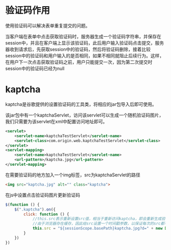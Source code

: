 # 验证码作用

使用验证码可以解决表单重复提交的问题。

当客户端在表单中点击获取验证码时，服务器生成一个验证码字符串，并保存在session中，并且在客户端上显示该验证码，此后用户输入验证码点击提交，服务器收到请求后，先获取session中的验证码，然后将验证码删除，接着比较session中的验证码和用户输入的是否相同，如果不相同就阻止后续行为。这样，在用户下一次点击获取验证码之前，用户只能提交一次，因为第二次提交时session中的验证码已经为null





# kaptcha

kaptcha是谷歌提供的设置验证码的工具类，将相应的jar包导入后即可使用。



该jar包中有一个kaptchaServlet，访问该servlet可以生成一个随机验证码图片，我们只需要为该servlet在xml中配置访问地址即可。

```xml
<servlet>
    <servlet-name>kaptchaTestServlet</servlet-name>
    <servlet-class>com.origin.web.kaptchaTestServlet</servlet-class>
</servlet>
<servlet-mapping>
    <servlet-name>kaptchaTestServlet</servlet-name>
    <url-pattern>/kaptcha.jpg</url-pattern>
</servlet-mapping>
```



在需要验证码的地方加入一个img标签，src为kaptchaServlet的路径

```html
<img src="kaptcha.jpg" alt="" class="kaptcha">
```



在js中设置点击验证码图片更新验证码

```javascript
$(function () {
    $(".kaptcha").on({
        click: function () {
            //this.src表示重新设置src值，相当于重新访问kaptcha，即会重新生成验证码
            //由于浏览器存在缓存，因此给src设置一个时间戳参数，以保证每次的src都不相同
            this.src = "${sessionScope.basePath}kaptcha.jpg?d=" + new Date();
        }
    })
})
```







